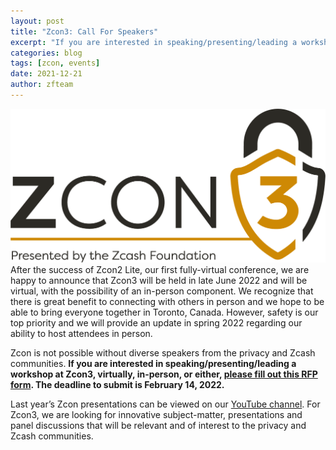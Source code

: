 ```yaml
---
layout: post
title: "Zcon3: Call For Speakers"
excerpt: "If you are interested in speaking/presenting/leading a workshop at Zcon3, virtually, in-person, or either, please fill out the RFP form."
categories: blog
tags: [zcon, events]
date: 2021-12-21
author: zfteam
---
```


<img src="/images/Zcon3_Logo_Full_Color.png">
After the success of Zcon2 Lite, our first fully-virtual conference, we are happy to announce that Zcon3 will be held in late June 2022 and will be virtual, with the possibility of an in-person component. We recognize that there is great benefit to connecting with others in person and we hope to be able to bring everyone together in Toronto, Canada. However, safety is our top priority and we will provide an update in spring 2022 regarding our ability to host attendees in person. 

Zcon is not possible without diverse speakers from the privacy and Zcash communities. **If you are interested in speaking/presenting/leading a workshop at Zcon3, virtually, in-person, or either, [please fill out this RFP form](https://forms.gle/QsYRTW1aBnYMTbuC9). The deadline to submit is February 14, 2022.** 

Last year’s Zcon presentations can be viewed on our [YouTube channel](https://www.youtube.com/playlist?list=PL40dyJ0UYTLLa68H9ibpiSZqeevqKizg4). For Zcon3, we are looking for innovative subject-matter, presentations and panel discussions that will be relevant and of interest to the privacy and Zcash communities. 
